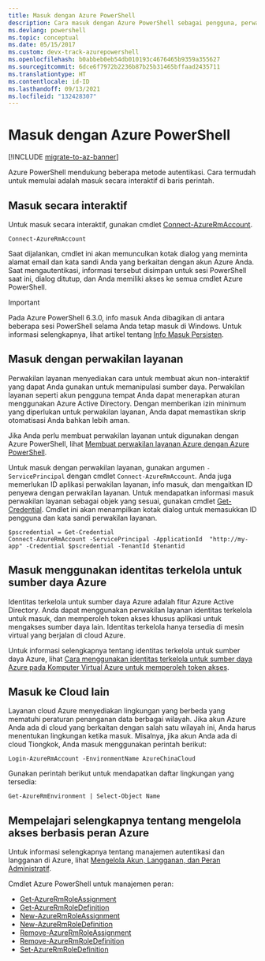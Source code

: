 ```yaml
---
title: Masuk dengan Azure PowerShell
description: Cara masuk dengan Azure PowerShell sebagai pengguna, perwakilan layanan, atau dengan identitas terkelola untuk sumber daya Azure.
ms.devlang: powershell
ms.topic: conceptual
ms.date: 05/15/2017
ms.custom: devx-track-azurepowershell
ms.openlocfilehash: b0abbeb0eb54db010193c4676465b9359a355627
ms.sourcegitcommit: 6dce6f7972b2236b87b25b31465bffaad2435711
ms.translationtype: HT
ms.contentlocale: id-ID
ms.lasthandoff: 09/13/2021
ms.locfileid: "132428307"
---
```

# <a name="sign-in-with-azure-powershell"></a>Masuk dengan Azure PowerShell

[!INCLUDE [migrate-to-az-banner](../../includes/migrate-to-az-banner.md)]

Azure PowerShell mendukung beberapa metode autentikasi. Cara termudah untuk memulai adalah masuk secara interaktif di baris perintah.

## <a name="sign-in-interactively"></a>Masuk secara interaktif

Untuk masuk secara interaktif, gunakan cmdlet [Connect-AzureRmAccount](/powershell/module/azurerm.profile/connect-azurermaccount).

```azurepowershell-interactive
Connect-AzureRmAccount
```

Saat dijalankan, cmdlet ini akan memunculkan kotak dialog yang meminta alamat email dan kata sandi Anda yang berkaitan dengan akun Azure Anda. Saat mengautentikasi, informasi tersebut disimpan untuk sesi PowerShell saat ini, dialog ditutup, dan Anda memiliki akses ke semua cmdlet Azure PowerShell.

> [!IMPORTANT]
> Pada Azure PowerShell 6.3.0, info masuk Anda dibagikan di antara beberapa sesi PowerShell selama Anda tetap masuk di Windows. Untuk informasi selengkapnya, lihat artikel tentang [Info Masuk Persisten](context-persistence.md).

## <a name="sign-in-with-a-service-principal"></a>Masuk dengan perwakilan layanan

Perwakilan layanan menyediakan cara untuk membuat akun non-interaktif yang dapat Anda gunakan untuk memanipulasi sumber daya. Perwakilan layanan seperti akun pengguna tempat Anda dapat menerapkan aturan menggunakan Azure Active Directory. Dengan memberikan izin minimum yang diperlukan untuk perwakilan layanan, Anda dapat memastikan skrip otomatisasi Anda bahkan lebih aman.

Jika Anda perlu membuat perwakilan layanan untuk digunakan dengan Azure PowerShell, lihat [Membuat perwakilan layanan Azure dengan Azure PowerShell](create-azure-service-principal-azureps.md).

Untuk masuk dengan perwakilan layanan, gunakan argumen `-ServicePrincipal` dengan cmdlet `Connect-AzureRmAccount`. Anda juga memerlukan ID aplikasi perwakilan layanan, info masuk, dan mengaitkan ID penyewa dengan perwakilan layanan. Untuk mendapatkan informasi masuk perwakilan layanan sebagai objek yang sesuai, gunakan cmdlet [Get-Credential](/powershell/module/microsoft.powershell.security/get-credential). Cmdlet ini akan menampilkan kotak dialog untuk memasukkan ID pengguna dan kata sandi perwakilan layanan.

```azurepowershell-interactive
$pscredential = Get-Credential
Connect-AzureRmAccount -ServicePrincipal -ApplicationId  "http://my-app" -Credential $pscredential -TenantId $tenantid
```

## <a name="sign-in-using-managed-identities-for-azure-resources"></a>Masuk menggunakan identitas terkelola untuk sumber daya Azure

Identitas terkelola untuk sumber daya Azure adalah fitur Azure Active Directory. Anda dapat menggunakan perwakilan layanan identitas terkelola untuk masuk, dan memperoleh token akses khusus aplikasi untuk mengakses sumber daya lain. Identitas terkelola hanya tersedia di mesin virtual yang berjalan di cloud Azure.

Untuk informasi selengkapnya tentang identitas terkelola untuk sumber daya Azure, lihat [Cara menggunakan identitas terkelola untuk sumber daya Azure pada Komputer Virtual Azure untuk memperoleh token akses](/azure/active-directory/managed-identities-azure-resources/how-to-use-vm-token).

## <a name="sign-in-to-another-cloud"></a>Masuk ke Cloud lain

Layanan cloud Azure menyediakan lingkungan yang berbeda yang mematuhi peraturan penanganan data berbagai wilayah. Jika akun Azure Anda ada di cloud yang berkaitan dengan salah satu wilayah ini, Anda harus menentukan lingkungan ketika masuk. Misalnya, jika akun Anda ada di cloud Tiongkok, Anda masuk menggunakan perintah berikut:

```azurepowershell-interactive
Login-AzureRmAccount -EnvironmentName AzureChinaCloud
```

Gunakan perintah berikut untuk mendapatkan daftar lingkungan yang tersedia:

```azurepowershell-interactive
Get-AzureRmEnvironment | Select-Object Name
```

## <a name="learn-more-about-managing-azure-role-based-access"></a>Mempelajari selengkapnya tentang mengelola akses berbasis peran Azure

Untuk informasi selengkapnya tentang manajemen autentikasi dan langganan di Azure, lihat [Mengelola Akun, Langganan, dan Peran Administratif](/azure/active-directory/role-based-access-control-configure).

Cmdlet Azure PowerShell untuk manajemen peran:

* [Get-AzureRmRoleAssignment](/powershell/module/AzureRM.Resources/Get-AzureRmRoleAssignment)
* [Get-AzureRmRoleDefinition](/powershell/module/AzureRM.Resources/Get-AzureRmRoleDefinition)
* [New-AzureRmRoleAssignment](/powershell/module/AzureRM.Resources/New-AzureRmRoleAssignment)
* [New-AzureRmRoleDefinition](/powershell/module/AzureRM.Resources/New-AzureRmRoleDefinition)
* [Remove-AzureRmRoleAssignment](/powershell/module/AzureRM.Resources/Remove-AzureRmRoleAssignment)
* [Remove-AzureRmRoleDefinition](/powershell/module/AzureRM.Resources/Remove-AzureRmRoleDefinition)
* [Set-AzureRmRoleDefinition](/powershell/module/AzureRM.Resources/Set-AzureRmRoleDefinition)
